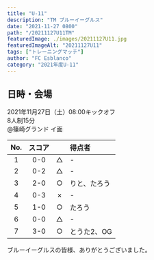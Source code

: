 ```yaml
---
title: "U-11"
description: "TM ブルーイーグルス"
date: "2021-11-27 0800"
path: "/20211127U11TM"
featuredImage: ./images/20211127U11.jpg
featuredImageAlt: "20211127U11"
tags: ["トレーニングマッチ"]
author: "FC Esblanco"
category: "2021年度U-11"
---
```


## 日時・会場

2021年11月27日（土）08:00キックオフ   
8人制15分   
@篠崎グランド  イ面

| No.| スコア |   | 得点者  |
|:--:|:------:|:-:|:--------|
| 1  | 0-0    | △ |- |
| 2  | 0-2    | △ |- |
| 3  | 2-0    | ○ |りと、たろう|
| 4  | 0-3    | × |- |
| 5  | 1-0    | ○ |たろう|
| 6  | 0-0    | △ |- |
| 7  | 3-0    | ○ |とうた2、OG |


ブルーイーグルスの皆様、ありがとうございました。
